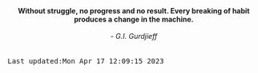 
<div align="center"><b><span>Without struggle, no progress and no result. Every breaking of habit produces a change in the machine.</span></b><br><br><i> - G.I. Gurdjieff</i></div>
<br><br><kbd>Last updated:Mon Apr 17 12:09:15 2023</kbd>